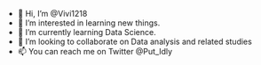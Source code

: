 - 👋 Hi, I’m @Vivi1218
- 👀 I’m interested in learning new things.
- 🌱 I’m currently learning Data Science.
- 💞️ I’m looking to collaborate on Data analysis and related studies
- 📫 You can reach me on Twitter @Put_Idly

<!---
Vivi1218/Vivi1218 is a ✨ special ✨ repository because its `README.md` (this file) appears on your GitHub profile.
You can click the Preview link to take a look at your changes.
--->

